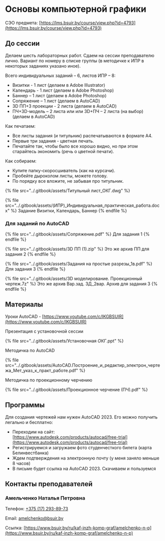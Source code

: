 # Основы компьютерной графики

СЭО предмета: [https://lms.bsuir.by/course/view.php?id=4793](https://lms.bsuir.by/course/view.php?id=4793)

## До сессии

Делаем шесть лабораторных работ. Сдаем на сессии преподавателю лично. Вариант по номеру в списке группы (в методичке к ИПР в некоторых заданиях указано иное).

Всего индивидуальных заданий – 6, листов ИПР – 8:

* Визитки - 1 лист (делаем в Adobe Illustrator)
* Календарь - 1 лист (делаем в Adobe Photoshop)
* Баннер – 1 лист (делаем в Adobe Photoshop)
* Сопряжение – 1 лист (делаем в AutoCAD)
* 3D ПП+3 проекции - 2 листа (делаем в AutoCAD)
* ПЧ+3D-модель – 2 листа или или 3D+ПЧ – 2 листа (на выбор) (делаем в AutoCAD)

Как печатаем:

* Все листы задания (и титульник) распечатываются в формате А4.
* Первые три задания - цветная печать.
* Печатайте так, чтобы было все хорошо видно, но при этом старайтесь экономить (речь о цветной печати).

Как собираем:

* Купите папку-скоросшиватель (как на курсачи).
* Пробейте дыроколом листы, можете голову.
* По порядку все вложите, не забывая про титульник.

{% file src="../.gitbook/assets/Титульный лист_ОКГ.dwg" %}

{% file src="../.gitbook/assets/(ИПР)_Индивидуальная_практическая_работа.docx" %}
Задание Визитки, Календарь, Баннер
{% endfile %}

### Для заданий по AutoCAD

{% file src="../.gitbook/assets/Сопряжение.pdf" %}
Для задания 1
{% endfile %}

{% file src="../.gitbook/assets/3D ПП (1).zip" %}
Это же архив ПП для задания 2
{% endfile %}

{% file src="../.gitbook/assets/Задания на простые разрезы_1в.pdf" %}
Для задания 3
{% endfile %}

{% file src="../.gitbook/assets/3D моделирование. Проекционный чертеж.7z" %}
Это же архив Вар.зад. 3Д\_2вар. Архив для задания 3&#x20;
{% endfile %}

## Материалы

Уроки AutoCAD - [https://www.youtube.com/c/IKGBSUIR](https://www.youtube.com/c/IKGBSUIR)

Презентация с установочной сессии

{% file src="../.gitbook/assets/Установочная _ОКГ_.ppt" %}

Методичка по AutoCAD

{% file src="../.gitbook/assets/AutoCAD.Построение_и_редактир_электрон_чертежа_Мет_указ_к_практ_работе.pdf" %}

Методичка по проекционному черчению

{% file src="../.gitbook/assets/Проекционное черчение (ПЧ).pdf" %}

## Программы

Для создания чертежей нам нужен AutoCAD 2023. Его можно получить легально и бесплатно:

* Переходим на сайт: [https://www.autodesk.com/products/autocad/free-trial](https://www.autodesk.com/products/autocad/free-trial)
* Регистрируемся и загружаем фото студенчесткого билета (карта Белинвестбанка)
* Ждем подтверждения на электронную почту (у меня заняло меньше 8 часов)
* В письме будет ссылка на AutoCAD 2023. Скачиваем и пользуемся

## Контакты преподавателей

### Амельченко Наталья Петровна

Телефон: [+375 (17) 293-89-73](tel:375172938973)

Email: [amelchenko@bsuir.by](mailto:amelchenko@bsuir.by)

Ссылка: [https://www.bsuir.by/ru/kaf-inzh-komp-graf/amelchenko-n-p](https://www.bsuir.by/ru/kaf-inzh-komp-graf/amelchenko-n-p)
